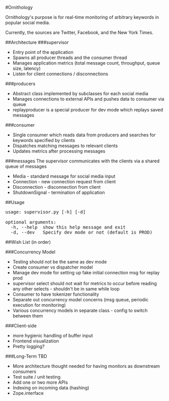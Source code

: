 #Ornithology

Ornithology's purpose is for real-time monitoring of 
arbitrary keywords in popular social media. 

Currently, the sources are Twitter, Facebook, and the New York Times.

##Architecture
###supervisor
* Entry point of the application
* Spawns all producer threads and the consumer thread
* Manages application metrics (total message count, throughput, queue size, latency)
* Listen for client connections / disconnections

###producers
* Abstract class implemented by subclasses for each social media
* Manages connections to external APIs and pushes data to consumer via queue
* replayproducer is a special producer for dev mode which replays saved messages

###consumer
* Single consumer which reads data from producers and searches for keywords
specified by clients 
* Dispatches matching messages to relevant clients 
* Updates metrics after processing messages

###messages
The supervisor communicates with the clients via a shared queue of messages
* Media - standard message for social media input
* Connection - new connection request from client
* Disconnection - disconnection from client
* ShutdownSignal - termination of application

##Usage
<pre>
usage: supervisor.py [-h] [-d]

optional arguments:
  -h, --help  show this help message and exit
  -d, --dev   Specify dev mode or not (default is PROD)
</pre>

##Wish List (in order)

###Concurrency Model
* Testing should not be the same as dev mode
* Create consumer vs dispatcher model
* Manage dev mode for setting up fake initial connection msg for replay prod
* supervisor select should not wait for metrics to occur before reading any other selects - shouldn't be in same while loop
* Consumer to have tokenizer functionality
* Separate out concurrency model concerns (msg queue, periodic execution for monitoring)
* Various concurrency models in separate class - config to switch between them

###Client-side
* more hygienic handling of buffer input
* Frontend visualization
* Pretty logging?

###Long-Term TBD
* More architecture thought needed for having monitors as downstream consumers
* Test suite / unit testing
* Add one or two more APIs
* Indexing on incoming data (hashing)
* Zope.interface

